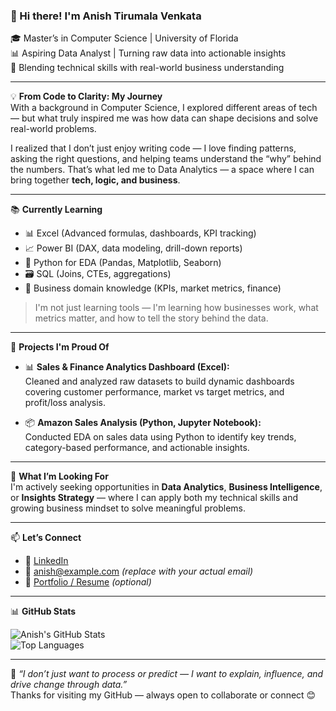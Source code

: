 ### 👋 Hi there! I'm Anish Tirumala Venkata

🎓 Master’s in Computer Science | University of Florida  
📊 Aspiring Data Analyst | Turning raw data into actionable insights  
🌱 Blending technical skills with real-world business understanding

---

💡 **From Code to Clarity: My Journey**  
With a background in Computer Science, I explored different areas of tech — but what truly inspired me was how data can shape decisions and solve real-world problems.

I realized that I don’t just enjoy writing code — I love finding patterns, asking the right questions, and helping teams understand the “why” behind the numbers. That’s what led me to Data Analytics — a space where I can bring together **tech, logic, and business**.

---

📚 **Currently Learning**  
- 📊 Excel (Advanced formulas, dashboards, KPI tracking)  
- 📈 Power BI (DAX, data modeling, drill-down reports)  
- 🧮 Python for EDA (Pandas, Matplotlib, Seaborn)  
- 🗃️ SQL (Joins, CTEs, aggregations)  
- 💼 Business domain knowledge (KPIs, market metrics, finance)

> I'm not just learning tools — I'm learning how businesses work, what metrics matter, and how to tell the story behind the data.

---

💼 **Projects I'm Proud Of**  
- 📊 **Sales & Finance Analytics Dashboard (Excel):**  
  Cleaned and analyzed raw datasets to build dynamic dashboards covering customer performance, market vs target metrics, and profit/loss analysis.

- 📦 **Amazon Sales Analysis (Python, Jupyter Notebook):**  
  Conducted EDA on sales data using Python to identify key trends, category-based performance, and actionable insights.

---

🎯 **What I’m Looking For**  
I'm actively seeking opportunities in **Data Analytics**, **Business Intelligence**, or **Insights Strategy** — where I can apply both my technical skills and growing business mindset to solve meaningful problems.

---

📫 **Let’s Connect**  
- 🔗 [LinkedIn](https://www.linkedin.com/in/anish-tirumala-venkata)  
- 📧 anish@example.com *(replace with your actual email)*  
- 📂 [Portfolio / Resume](https://your-link.com) *(optional)*

---

📊 **GitHub Stats**

![Anish's GitHub Stats](https://github-readme-stats.vercel.app/api?username=anishvenkata&show_icons=true&theme=default&hide=issues,contribs)  
![Top Languages](https://github-readme-stats.vercel.app/api/top-langs/?username=anishvenkata&layout=compact&hide=html)

---

🧠 *“I don’t just want to process or predict — I want to explain, influence, and drive change through data.”*  
Thanks for visiting my GitHub — always open to collaborate or connect 😊
